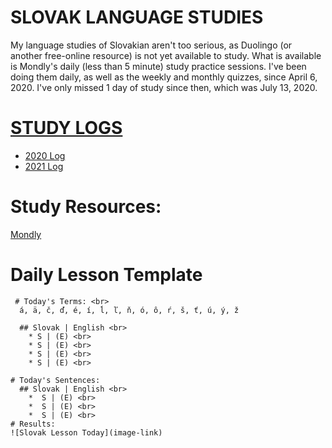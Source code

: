 # SLOVAK LANGUAGE STUDIES 
My language studies of Slovakian aren't too serious, as Duolingo (or another free-online resource) is not yet available to study.  What is available is Mondly's daily (less than 5 minute) study practice sessions. I've been doing them daily, as well as the weekly and monthly quizzes, since April 6, 2020. I've only missed 1 day of study since then, which was July 13, 2020. 

# [STUDY LOGS](https://github.com/EO4wellness/T-I-L/tree/main/polyglot/eslovaco/study-logs)
* [2020 Log](https://github.com/EO4wellness/T-I-L/blob/main/polyglot/eslovaco/study-logs/2020_log.md)
* [2021 Log](https://github.com/EO4wellness/T-I-L/blob/main/polyglot/eslovaco/study-logs/2021_log.md)

# Study Resources:
[Mondly](https://app.mondly.com/) 

# Daily Lesson Template 

     # Today's Terms: <br>
      á, ä, č, ď, é, í, ĺ, ľ, ň, ó, ô, ŕ, š, ť, ú, ý, ž
      
      ## Slovak | English <br>
        * S | (E) <br>
        * S | (E) <br>
        * S | (E) <br> 
        * S | (E) <br>
        
    # Today's Sentences:
      ## Slovak | English <br>
        *  S | (E) <br>
        *  S | (E) <br> 
        *  S | (E) <br>
    # Results: 
    ![Slovak Lesson Today](image-link)
        
  


